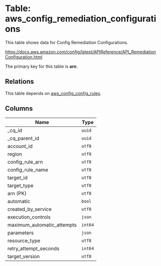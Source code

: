 # Table: aws_config_remediation_configurations

This table shows data for Config Remediation Configurations.

https://docs.aws.amazon.com/config/latest/APIReference/API_RemediationConfiguration.html

The primary key for this table is **arn**.

## Relations

This table depends on [aws_config_config_rules](aws_config_config_rules.md).

## Columns

| Name          | Type          |
| ------------- | ------------- |
|_cq_id|`uuid`|
|_cq_parent_id|`uuid`|
|account_id|`utf8`|
|region|`utf8`|
|config_rule_arn|`utf8`|
|config_rule_name|`utf8`|
|target_id|`utf8`|
|target_type|`utf8`|
|arn (PK)|`utf8`|
|automatic|`bool`|
|created_by_service|`utf8`|
|execution_controls|`json`|
|maximum_automatic_attempts|`int64`|
|parameters|`json`|
|resource_type|`utf8`|
|retry_attempt_seconds|`int64`|
|target_version|`utf8`|